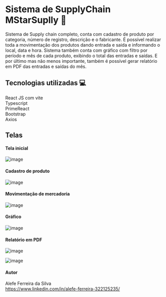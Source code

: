 # Sistema de SupplyChain MStarSuplly :truck:

Sistema de Supply chain completo, conta com cadastro de produto por categoria, número de registro, descrição e o fabricante. É possível realizar toda a movimentação dos produtos dando entrada
e saida e informando o local, data e hora. Sistema também conta com gráfico com filtro por período e mês de cada produto, exibindo o total das entradas e saídas. E por último mas não menos
importante, também é possível gerar relatório em PDF das entradas e saídas do mês.

## Tecnologias utilizadas 💻
React JS com vite <br />
Typescript <br />
PrimeReact <br />
Bootstrap <br />
Axios <br />

## Telas
#### Tela inicial
![image](https://github.com/Aleeeeeh/SupplyChainFront/assets/58706720/ecff3348-7fe6-49e1-afe8-aa9e965caaab)

#### Cadastro de produto
![image](https://github.com/Aleeeeeh/SupplyChainFront/assets/58706720/2df7d9b4-b21a-4698-9941-1c0fabfc18c0)

#### Movimentação de mercadoria
![image](https://github.com/Aleeeeeh/SupplyChainFront/assets/58706720/992b0d12-1388-4ea6-953e-5e8a898b1a91)

#### Gráfico
![image](https://github.com/Aleeeeeh/SupplyChainFront/assets/58706720/0fb7c00f-b540-4029-b1bf-af87af833ed2)

#### Relatório em PDF
![image](https://github.com/Aleeeeeh/SupplyChainFront/assets/58706720/d944dc3e-47fb-412d-9095-f4b854e0645d)

![image](https://github.com/Aleeeeeh/SupplyChainFront/assets/58706720/7ab579bc-6301-4b62-815c-bc0aab517259)

#### Autor
Alefe Ferreira da Silva <br />
https://www.linkedin.com/in/alefe-ferreira-322125235/


